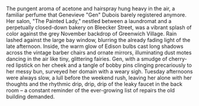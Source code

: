 The pungent aroma of acetone and hairspray hung heavy in the air, a familiar perfume that Genevieve "Gen" Dubois barely registered anymore. Her salon, "The Painted Lady," nestled between a laundromat and a perpetually closed-down bakery on Bleecker Street, was a vibrant splash of color against the grey November backdrop of Greenwich Village.  Rain lashed against the large bay window, blurring the already fading light of the late afternoon. Inside, the warm glow of Edison bulbs cast long shadows across the vintage barber chairs and ornate mirrors, illuminating dust motes dancing in the air like tiny, glittering fairies. Gen, with a smudge of cherry-red lipstick on her cheek and a tangle of bobby pins clinging precariously to her messy bun, surveyed her domain with a weary sigh.  Tuesday afternoons were always slow, a lull before the weekend rush, leaving her alone with her thoughts and the rhythmic drip, drip, drip of the leaky faucet in the back room – a constant reminder of the ever-growing list of repairs the old building demanded.
